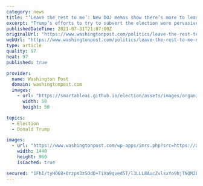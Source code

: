 ```yaml
---
category: news
title: "‘Leave the rest to me’: New DOJ memos show there’s more to learn about Trump and Jan. 6"
excerpt: "Trump’s efforts to try to subvert the election were pervasive, unrelenting and fuel for the attack on the Capitol. A full accounting still hasn’t been done."
publishedDateTime: 2021-07-31T21:07:00Z
originalUrl: "https://www.washingtonpost.com/politics/leave-the-rest-to-me-new-doj-memos-show-theres-more-to-learn-about-trump-and-jan-6/2021/07/31/086cad9c-f185-11eb-a452-4da5fe48582d_story.html"
webUrl: "https://www.washingtonpost.com/politics/leave-the-rest-to-me-new-doj-memos-show-theres-more-to-learn-about-trump-and-jan-6/2021/07/31/086cad9c-f185-11eb-a452-4da5fe48582d_story.html"
type: article
quality: 97
heat: 97
published: true

provider:
  name: Washington Post
  domain: washingtonpost.com
  images:
    - url: "https://smartableai.github.io/election/assets/images/organizations/washingtonpost.com-50x50.jpg"
      width: 50
      height: 50

topics:
  - Election
  - Donald Trump

images:
  - url: "https://www.washingtonpost.com/wp-apps/imrs.php?src=https://arc-anglerfish-washpost-prod-washpost.s3.amazonaws.com/public/NLUBOSCXTII6XLGFSLJIDGQ4ZM.jpg&w=1440"
    width: 1440
    height: 960
    isCached: true

secured: "1FhI/tyHO68+0rzps3zSOdD+TiXa9qved5T/l3LLL8AucZvlsxYo9hjTNQM2LxaE6bhI7FTvQ981gEp7V2nBnzP7HzNBn+hIEGXtVIICbQbq98UFt4hlEFfyxr23UFkkgzeg8qZQjvtF9gBJ75meDizqUJ3rXkERF51f+lCabAI+IF3D/tDloR7Gw5DdWFsdoInOxNDxvy1z3gT4gkR0SJlMJfSJ4VBjXZ8tsFTwJlrIOJjl2T7rg9O76RxQ4y8E83F7yr2kwKD09oeVjeXDjpOkzBtldje6Xq6sZL9gdgZCyGGNIcY9glPx6jxEzOxFSDwR0/9xcz45DKOk+ZViDpNb+jXvXsIcNsqfgggmt2I=;RLxzX1p/HCxTYdiOJ+LvfQ=="
---
```


